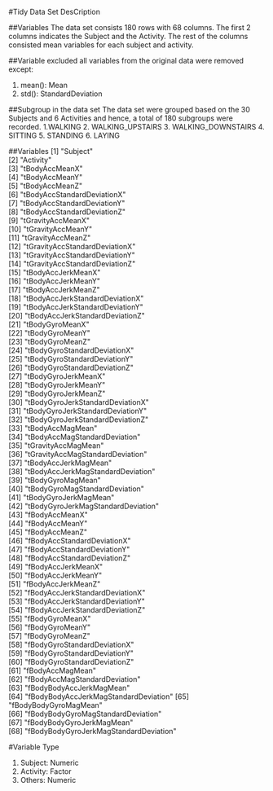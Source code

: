 #Tidy Data Set DesCription

##Variables
The data set consists 180 rows with 68 columns. The first 2 columns indicates the Subject and the Activity. The rest of the columns consisted mean variables for each subject and activity.

##Variable excluded
all variables from the original data were removed except:
1. mean(): Mean
2. std(): StandardDeviation

##Subgroup in the data set
The data set were grouped based on the 30 Subjects and 6 Activities and hence, a total of 180 subgroups were recorded.
1.WALKING
2. WALKING_UPSTAIRS
3. WALKING_DOWNSTAIRS
4. SITTING
5. STANDING
6. LAYING

##Variables
 [1] "Subject"                              
 [2] "Activity"                             
 [3] "tBodyAccMeanX"                        
 [4] "tBodyAccMeanY"                        
 [5] "tBodyAccMeanZ"                        
 [6] "tBodyAccStandardDeviationX"           
 [7] "tBodyAccStandardDeviationY"           
 [8] "tBodyAccStandardDeviationZ"           
 [9] "tGravityAccMeanX"                     
[10] "tGravityAccMeanY"                     
[11] "tGravityAccMeanZ"                     
[12] "tGravityAccStandardDeviationX"        
[13] "tGravityAccStandardDeviationY"        
[14] "tGravityAccStandardDeviationZ"        
[15] "tBodyAccJerkMeanX"                    
[16] "tBodyAccJerkMeanY"                    
[17] "tBodyAccJerkMeanZ"                    
[18] "tBodyAccJerkStandardDeviationX"       
[19] "tBodyAccJerkStandardDeviationY"       
[20] "tBodyAccJerkStandardDeviationZ"       
[21] "tBodyGyroMeanX"                       
[22] "tBodyGyroMeanY"                       
[23] "tBodyGyroMeanZ"                       
[24] "tBodyGyroStandardDeviationX"          
[25] "tBodyGyroStandardDeviationY"          
[26] "tBodyGyroStandardDeviationZ"          
[27] "tBodyGyroJerkMeanX"                   
[28] "tBodyGyroJerkMeanY"                   
[29] "tBodyGyroJerkMeanZ"                   
[30] "tBodyGyroJerkStandardDeviationX"      
[31] "tBodyGyroJerkStandardDeviationY"      
[32] "tBodyGyroJerkStandardDeviationZ"      
[33] "tBodyAccMagMean"                      
[34] "tBodyAccMagStandardDeviation"         
[35] "tGravityAccMagMean"                   
[36] "tGravityAccMagStandardDeviation"      
[37] "tBodyAccJerkMagMean"                  
[38] "tBodyAccJerkMagStandardDeviation"     
[39] "tBodyGyroMagMean"                     
[40] "tBodyGyroMagStandardDeviation"        
[41] "tBodyGyroJerkMagMean"                 
[42] "tBodyGyroJerkMagStandardDeviation"    
[43] "fBodyAccMeanX"                        
[44] "fBodyAccMeanY"                        
[45] "fBodyAccMeanZ"                        
[46] "fBodyAccStandardDeviationX"           
[47] "fBodyAccStandardDeviationY"           
[48] "fBodyAccStandardDeviationZ"           
[49] "fBodyAccJerkMeanX"                    
[50] "fBodyAccJerkMeanY"                    
[51] "fBodyAccJerkMeanZ"                    
[52] "fBodyAccJerkStandardDeviationX"       
[53] "fBodyAccJerkStandardDeviationY"       
[54] "fBodyAccJerkStandardDeviationZ"       
[55] "fBodyGyroMeanX"                       
[56] "fBodyGyroMeanY"                       
[57] "fBodyGyroMeanZ"                       
[58] "fBodyGyroStandardDeviationX"          
[59] "fBodyGyroStandardDeviationY"          
[60] "fBodyGyroStandardDeviationZ"          
[61] "fBodyAccMagMean"                      
[62] "fBodyAccMagStandardDeviation"         
[63] "fBodyBodyAccJerkMagMean"              
[64] "fBodyBodyAccJerkMagStandardDeviation" 
[65] "fBodyBodyGyroMagMean"                 
[66] "fBodyBodyGyroMagStandardDeviation"    
[67] "fBodyBodyGyroJerkMagMean"             
[68] "fBodyBodyGyroJerkMagStandardDeviation"

#Variable Type

1. Subject: Numeric
2. Activity: Factor
3. Others: Numeric

